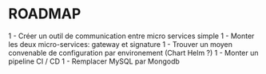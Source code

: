 # ROADMAP

1 - Créer un outil de communication entre micro services simple
1 - Monter les deux micro-services: gateway et signature
1 - Trouver un moyen convenable de configuration par environement (Chart Helm ?)
1 - Monter un pipeline CI / CD
1 - Remplacer MySQL par Mongodb